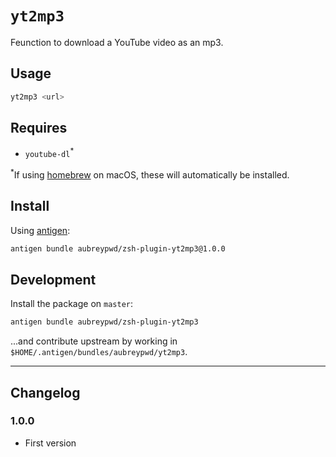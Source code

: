 # `yt2mp3`

Feunction to download a YouTube video as an mp3.

## Usage

```bash
yt2mp3 <url>
```

## Requires

- `youtube-dl`<sup>*</sup>

<sup>*</sup>If using [homebrew](https://brew.sh) on macOS, these will automatically be installed.

## Install

Using [antigen](https://github.com/zsh-users/antigen):

```bash
antigen bundle aubreypwd/zsh-plugin-yt2mp3@1.0.0
```

## Development

Install the package on `master`:

```bash
antigen bundle aubreypwd/zsh-plugin-yt2mp3
```

...and contribute upstream by working in `$HOME/.antigen/bundles/aubreypwd/yt2mp3`.

---

## Changelog

### 1.0.0

- First version
